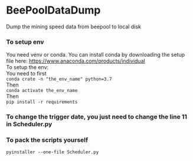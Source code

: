# BeePoolDataDump
Dump the mining speed data from beepool to local disk

### To setup env  
You need venv or conda.
You can install conda by downloading the setup file here: https://www.anaconda.com/products/individual  
To setup the env:  
You need to first   
`conda crate -n "the_env_name" python=3.7`  
Then  
`conda activate the_env_name`  
Then  
`pip install -r requirements`  


### To change the trigger date, you just need to change the line 11 in Scheduler.py

### To pack the scripts yourself
`pyinstaller --one-file Scheduler.py`  

